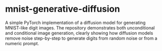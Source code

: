 # mnist-generative-diffusion
A simple PyTorch implementation of a diffusion model for generating MNIST-like digit images. The repository demonstrates both unconditional and conditional image generation, clearly showing how diffusion models remove noise step-by-step to generate digits from random noise or from a numeric prompt.

